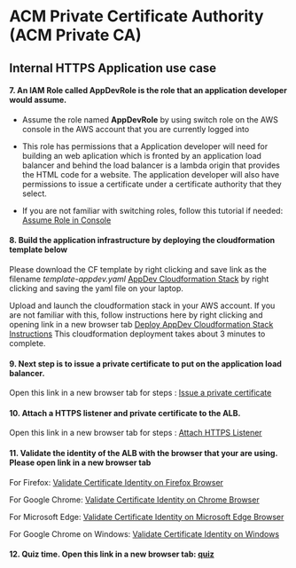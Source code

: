 # ACM Private Certificate Authority (ACM Private CA)

## Internal HTTPS Application use case

#### 7. An IAM Role called **AppDevRole** is the role that an application developer would assume. 

* Assume the role named **AppDevRole** by using switch role on the AWS console in the AWS account that you are currently logged into

* This role has permissions that a Application developer will need for building an web aplication which is fronted by an application load balancer and behind the load balancer is a lambda origin that
provides the HTML code for a website. The application developer will also have permissions to issue a certificate under a certificate authority that they select.

* If you are not familiar with switching roles, follow this tutorial if needed: [Assume Role in Console](https://github.com/aws-samples/data-protection/blob/master/usecase-9/img/SwitchRole.pdf)

#### 8. Build the application infrastructure by deploying the cloudformation template below

Please download the CF template by right clicking and save link as the filename *template-appdev.yaml* [AppDev Cloudformation Stack](https://raw.githubusercontent.com/aws-samples/data-protection/master/usecase-7/cf-templates/template-app-dev.yaml) by right clicking and saving the yaml file on your laptop. 

Upload and launch the cloudformation stack in your AWS account. If you are not familiar with this, follow instructions here by right clicking and opening link in a new browser tab [Deploy AppDev Cloudformation Stack Instructions](https://github.com/aws-samples/data-protection/blob/master/usecase-9/img/AppDevSteps.pdf)
This cloudformation deployment takes about 3 minutes to complete.

#### 9. Next step is to issue a private certificate to put on the application load balancer. 

Open this link in a new browser tab for steps : [Issue a private certificate](https://github.com/aws-samples/data-protection/blob/master/usecase-9/img/IssuePrivateCertificate.pdf)  

#### 10. Attach a HTTPS listener and private certificate to the ALB. 

Open this link in a new browser tab for steps : [Attach HTTPS Listener](https://github.com/aws-samples/data-protection/blob/master/usecase-9/img/ApplyCertToLoadBalancer.pdf)  

#### 11. Validate the identity of the ALB with the browser that your are using. Please open link in a new browser tab

For Firefox: [Validate Certificate Identity on Firefox Browser](https://github.com/aws-samples/data-protection/blob/master/usecase-9/img/ValidateALBIdentityFirefox.pdf)  

For Google Chrome: [Validate Certificate Identity on Chrome Browser](https://github.com/aws-samples/data-protection/blob/master/usecase-9/img/ValidateALBIdentityChrome.pdf)

For Microsoft Edge: [Validate Certificate Identity on Microsoft Edge Browser](https://github.com/aws-samples/data-protection/blob/master/usecase-9/img/ValidateALBIdentityEdge.pdf)

For Google Chrome on Windows: [Validate Certificate Identity on Windows](https://github.com/aws-samples/data-protection/blob/master/usecase-9/img/WindowsALBCert.pdf)

#### 12. Quiz time. Open this link in a new browser tab: [quiz](https://bit.ly/2Zh3iRY)

